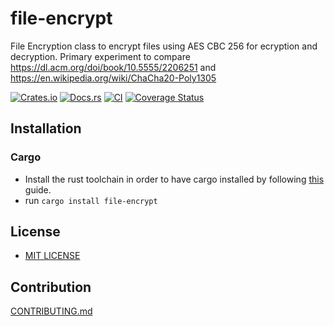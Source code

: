 # file-encrypt

File Encryption class to encrypt files using AES CBC 256 for ecryption and decryption. 
Primary experiment to compare https://dl.acm.org/doi/book/10.5555/2206251 and https://en.wikipedia.org/wiki/ChaCha20-Poly1305


[![Crates.io](https://img.shields.io/crates/v/file-encrypt.svg)](https://crates.io/crates/file-encrypt)
[![Docs.rs](https://docs.rs/file-encrypt/badge.svg)](https://docs.rs/file-encrypt)
[![CI](https://img.shields.io/github/actions/workflow/status/hiranp/file-encrypt/ci.yml?branch=main)](https://github.com/hiranp/file-encrypt/actions)
[![Coverage Status](https://coveralls.io/repos/github/hiranp/file-encrypt/badge.svg?branch=main)](https://coveralls.io/github/hiranp/file-encrypt?branch=main)

## Installation

### Cargo

* Install the rust toolchain in order to have cargo installed by following
  [this](https://www.rust-lang.org/tools/install) guide.
* run `cargo install file-encrypt`

## License

* [MIT LICENSE](LICENSE)

## Contribution

[CONTRIBUTING.md](CONTRIBUTING.md)
